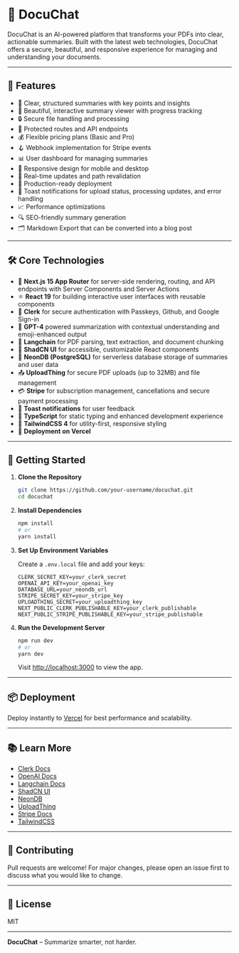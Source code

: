 # 📄 DocuChat

DocuChat is an AI-powered platform that transforms your PDFs into clear, actionable summaries. Built with the latest web technologies, DocuChat offers a secure, beautiful, and responsive experience for managing and understanding your documents.

---

## 🚀 Features

- 📝 Clear, structured summaries with key points and insights
- 🎨 Beautiful, interactive summary viewer with progress tracking
- 🔒 Secure file handling and processing
- 🔐 Protected routes and API endpoints
- 💰 Flexible pricing plans (Basic and Pro)
- 🪝 Webhook implementation for Stripe events
- 📊 User dashboard for managing summaries
- 📱 Responsive design for mobile and desktop
- 🔄 Real-time updates and path revalidation
- 🚀 Production-ready deployment
- 🔔 Toast notifications for upload status, processing updates, and error handling
- 📈 Performance optimizations
- 🔍 SEO-friendly summary generation
- 🗂️ Markdown Export that can be converted into a blog post

---

## 🛠️ Core Technologies

- 🚀 **Next.js 15 App Router** for server-side rendering, routing, and API endpoints with Server Components and Server Actions
- ⚛️ **React 19** for building interactive user interfaces with reusable components
- 🔑 **Clerk** for secure authentication with Passkeys, Github, and Google Sign-in
- 🤖 **GPT-4** powered summarization with contextual understanding and emoji-enhanced output
- 🧠 **Langchain** for PDF parsing, text extraction, and document chunking
- 🎨 **ShadCN UI** for accessible, customizable React components
- 💾 **NeonDB (PostgreSQL)** for serverless database storage of summaries and user data
- 📤 **UploadThing** for secure PDF uploads (up to 32MB) and file management
- 💳 **Stripe** for subscription management, cancellations and secure payment processing
- 🔔 **Toast notifications** for user feedback
- 📜 **TypeScript** for static typing and enhanced development experience
- 💅 **TailwindCSS 4** for utility-first, responsive styling
- 🚀 **Deployment on Vercel**

---

## 🏁 Getting Started

1. **Clone the Repository**
    ```bash
    git clone https://github.com/your-username/docuchat.git
    cd docuchat
    ```

2. **Install Dependencies**
    ```bash
    npm install
    # or
    yarn install
    ```

3. **Set Up Environment Variables**

    Create a `.env.local` file and add your keys:
    ```env
    CLERK_SECRET_KEY=your_clerk_secret
    OPENAI_API_KEY=your_openai_key
    DATABASE_URL=your_neondb_url
    STRIPE_SECRET_KEY=your_stripe_key
    UPLOADTHING_SECRET=your_uploadthing_key
    NEXT_PUBLIC_CLERK_PUBLISHABLE_KEY=your_clerk_publishable
    NEXT_PUBLIC_STRIPE_PUBLISHABLE_KEY=your_stripe_publishable
    ```

4. **Run the Development Server**
    ```bash
    npm run dev
    # or
    yarn dev
    ```

    Visit [http://localhost:3000](http://localhost:3000) to view the app.

---

## 📦 Deployment

Deploy instantly to [Vercel](https://vercel.com/) for best performance and scalability.

---

## 📚 Learn More

- [Clerk Docs](https://clerk.com/docs)
- [OpenAI Docs](https://platform.openai.com/docs)
- [Langchain Docs](https://js.langchain.com/docs/)
- [ShadCN UI](https://ui.shadcn.com/)
- [NeonDB](https://neon.tech/)
- [UploadThing](https://uploadthing.com/)
- [Stripe Docs](https://stripe.com/docs)
- [TailwindCSS](https://tailwindcss.com/)

---

## 🤝 Contributing

Pull requests are welcome! For major changes, please open an issue first to discuss what you would like to change.

---

## 📝 License

MIT

---

**DocuChat** – Summarize smarter, not harder.